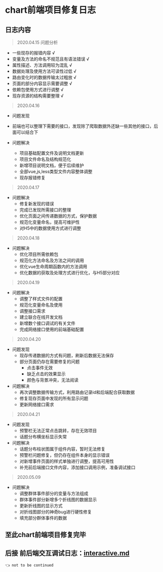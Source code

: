 # chart前端项目修复日志

## 日志内容

> 2020.04.15 问题分析

- 一些现存的报错内容 √
- 变量及方法的命名不规范且有语法错误 √
- 属性描述、方法调用较为混乱 √
- 数据处理及使用方法可读性过低 √
- 路由变化时的数据传输太过粗放 √
- 页面的部分内容显示需要调整 √
- 依赖包使用方式进行调整 √
- 现存资源的结构需要整理 √

> 2020.04.16

- 问题发现

- 前端也可以整理下需要的接口，发现除了爬取数据外还缺一些其他的接口，后面可以结合下

- 问题解决
    - 项目基础配置文件及说明文档更新
    - 项目文件命名及结构规范化
    - 新增项目说明文档，便于后续维护
    - 全部vue,js,less类型文件内容整体调整
    - 现存报错修复

> 2020.04.17

- 问题解决
    - 修复新发现的错误
    - 完成已发现所需接口的整理
    - 优化页面之间传递数据的方式，保护数据
    - 规范化变量命名，提高可维护性
    - 对H5中的数据使用方式进行调整

> 2020.04.18

- 问题解决
    - 优化项目所需依赖包
    - 规范化方法命名及方法之间的调用
    - 优化vue生命周期函数内的方法调用
    - 优化数据的获取及处理方式进行优化，与H5部分对应

> 2020.04.19

- 问题解决
    - 调整了样式文件的配置
    - 规范化变量命名及使用
    - 调整接口需求
    - 建立联合在线开发文档
    - 新增数个接口调试的有关文件
    - 完成网络接口使用的前端基础配置

> 2020.04.20

- 问题发现
    - 现存传递数据的方式有问题，刷新后数据无法保存
    - 部分页面仍存在需要修复的问题
        - 点击事件无效
        - 缺乏点击的效果显示
        - 颜色与背景冲突，无法阅读
- 问题解决
    - 再次调整数据传输方式，利用路由记录id和后端配合获取数据
    - 修复现存页面中发现的所有显示问题
    - 更新网络接口需求

> 2020.04.21

- 问题发现
    - 预警栏无法正常点击跳转，存在无效项目
    - 话题分布横坐标显示失常
- 问题解决
    - 话题分布柱状图属于组件内容，暂时无法修复
    - 预警栏问题修复，但仍存在组件本身的显示错误
    - 对新增事件页面的样式单独进行调整，提高可用性
    - 补充前后端接口文件内容，添加接口调用示例，准备调试接口
      
> 2020.05.09

- 问题解决
  - 调整群体事件部分的变量与方法组成
  - 群体事件部分新增多个折线图的数据显示
  - 更新折线图的显示方式
  - 对折线图部分的神奇bug进行硬性修复 
  - 填充部分群体事件的数据
  


## 至此chart前端项目修复完毕
## 后接 前后端交互调试日志：[interactive.md](./interactive.md)

` 👈 not to be continued `